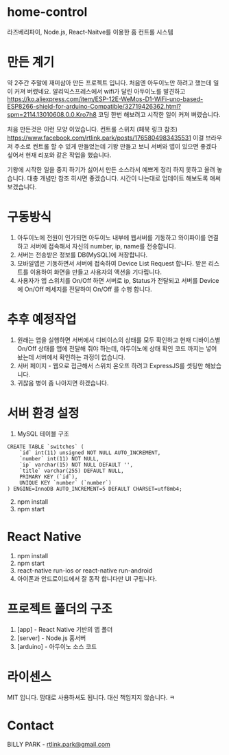 # home-control
라즈베리파이, Node.js, React-Naitve를 이용한 홈 컨트롤 시스템

# 만든 계기

약 2주간 주말에 재미삼아 만든 프로젝트 입니다. 처음엔 아두이노만 하려고 했는데 일이 커져 버렸네요. 알리익스프레스에서 wifi가 달린 아두이노를 발견하고 <https://ko.aliexpress.com/item/ESP-12E-WeMos-D1-WiFi-uno-based-ESP8266-shield-for-arduino-Compatible/32719426362.html?spm=2114.13010608.0.0.Kro7h8> 코딩 한번 해보려고 시작한 일이 커져 벼렸습니다.

처음 만든것은 이런 모양 이었습니다. 컨트롤 스위치 (페북 링크 참조)   <https://www.facebook.com/rtlink.park/posts/1765804983435531> 이걸 브라우저 주소로 컨트롤 할 수 있게 만들었는데 기왕 만들고 보니 서버와 앱이 있으면 좋겠다 싶어서 현재 리포와 같은 작업을 했습니다.

기왕에 시작한 일을 중지 하기가 싫어서 만든 소스라서 예쁘게 정리 하지 못하고 올려 놓습니다. 대충 개념만 참조 히시면 좋겠습니다. 시간이 나는대로 업데이트 해보도록 애써 보겠습니다.

# 구동방식

1. 아두이노에 전원이 인가되면 아두이노 내부에 웹서버를 기동하고 와이파이를 연결하고 서버에 접속해서 자신의 number, ip, name를 전송합니다.
2. 서버는 전송받은 정보를 DB(MySQL)에 저장합니다.
3. 모바일앱은 기동하면서 서버에 접속하여 Device List Request 합니다. 받은 리스트를 이용하여 화면을 만들고 사용자의 액션을 기다립니다.
4. 사용자가 앱 스위치를 On/Off 하면 서버로 ip, Status가 전달되고 서버를 Device에 On/Off 메세지를 전달하여 On/Off 를 수행 합니다.

# 추후 예정작업
1. 원래는 앱을 실행하면 서버에서 디비이스의 상태를 모두 확인하고 현재 디바이스별 On/Off 상태를 앱에 전달해 줘야 하는데, 아두이노에 상태 확인 코드 까지는 넣어 놨는데 서버에서 확인하는 과정이 없습니다.
2. 서버 페이지 - 웹으로 접근해서 스위치 온오프 하려고 ExpressJS를 셋팅만 해놨습니다.
2. 귀찮음 병이 좀 나아지면 하겠습니다.

# 서버 환경 설정

1. MySQL 테이블 구조
```
CREATE TABLE `switches` (
    `id` int(11) unsigned NOT NULL AUTO_INCREMENT,
    `number` int(11) NOT NULL,
    `ip` varchar(15) NOT NULL DEFAULT '',
    `title` varchar(255) DEFAULT NULL,
    PRIMARY KEY (`id`),
    UNIQUE KEY `number` (`number`)
) ENGINE=InnoDB AUTO_INCREMENT=5 DEFAULT CHARSET=utf8mb4;
```
2. npm install
3. npm start


# React Native
1. npm install
2. npm start
3. react-native run-ios or react-native run-android
4. 아이폰과 안드로이드에서 잘 동작 합니다만 UI 구립니다.


# 프로젝트 폴더의 구조
1. [app] - React Native 기반의 앱 폴더
2. [server] - Node.js 홈서버
3. [arduino] - 아두이노 소스 코드

# 라이센스
MIT 입니다. 맘대로 사용하셔도 됩니다. 대신 책임지지 않습니다. ㅋ 

# Contact
BILLY PARK - rtlink.park@gmail.com

